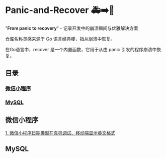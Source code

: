 # Panic-and-Recover 🚑➡️💪

"**From panic to recovery**" - 记录开发中的崩溃瞬间与优雅解决方案

仓库名称灵感来源于 Go 语言经典梗，指从崩溃中恢复。

在Go语言中，recover 是一个内置函数，它用于从由 panic 引发的程序崩溃中恢复。

## 目录

### [微信小程序](#微信小程序)
### [MySQL](#mysql)


## 微信小程序
[1. 微信小程序日期类型在真机调试、移动端显示英文格式](miniprogram/1.%20%E5%BE%AE%E4%BF%A1%E5%B0%8F%E7%A8%8B%E5%BA%8F%E6%97%A5%E6%9C%9F%E7%B1%BB%E5%9E%8B%E5%9C%A8%E7%9C%9F%E6%9C%BA%E8%B0%83%E8%AF%95%E3%80%81%E7%A7%BB%E5%8A%A8%E7%AB%AF%E6%98%BE%E7%A4%BA%E8%8B%B1%E6%96%87%E6%A0%BC%E5%BC%8F.md)

## MySQL

